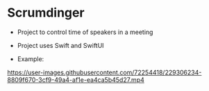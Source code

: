 # Scrumdinger
* Project to control time of speakers in a meeting
* Project uses Swift and SwiftUI

* Example:

https://user-images.githubusercontent.com/72254418/229306234-8809f670-3cf9-49a4-af1e-ea4ca5b45d27.mp4
